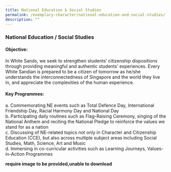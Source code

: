 ```yaml
---
title: National Education & Social Studies
permalink: /exemplary-character/national-education-and-social-studies/
description: ""
---
```

### **National Education / Social Studies**
#### **Objective:**
In White Sands, we seek to strengthen students’ citizenship dispositions through providing meaningful and authentic students’ experiences. Every White Sandian is prepared to be a citizen of tomorrow as he/she understands the interconnectedness of Singapore and the world they live in, and appreciate the complexities of the human experience.

#### **Key Programmes:**
a. Commemorating NE events such as Total Defence Day, International Friendship Day, Racial Harmony Day and National Day<br>
b. Participating daily routines such as Flag-Raising Ceremony, singing of the National Anthem and reciting the National Pledge to reinforce the values we stand for as a nation<br>
c. Discussing of NE-related topics not only in Character and Citizenship Education (CCE), but also across multiple subject areas including Social Studies, Math, Science, Art and Music<br>
d. Immersing in co-curricular activities such as Learning Journeys, Values-in-Action Programmes

**require image to be provided,unable to download**